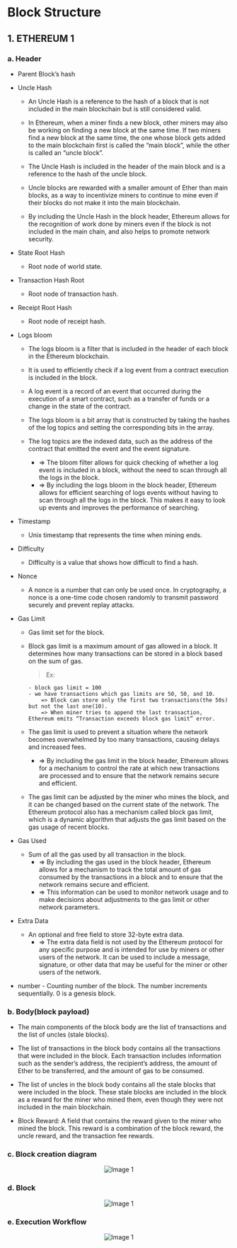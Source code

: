 # **Block Structure**

## **1. ETHEREUM 1**

### **a. Header**

- Parent Block’s hash
- Uncle Hash

  - An Uncle Hash is a reference to the hash of a block that is not included in the main blockchain but is still considered valid.
  - In Ethereum, when a miner finds a new block, other miners may also be working on finding a new block at the same time. If two miners find a new block at the same time, the one whose block gets added to the main blockchain first is called the “main block”, while the other is called an “uncle block”.

  - The Uncle Hash is included in the header of the main block and is a reference to the hash of the uncle block.
  - Uncle blocks are rewarded with a smaller amount of Ether than main blocks, as a way to incentivize miners to continue to mine even if their blocks do not make it into the main blockchain.
  - By including the Uncle Hash in the block header, Ethereum allows for the recognition of work done by miners even if the block is not included in the main chain, and also helps to promote network security.

- State Root Hash
  - Root node of world state.
- Transaction Hash Root
  - Root node of transaction hash.
- Receipt Root Hash
  - Root node of receipt hash.
- Logs bloom

  - The logs bloom is a filter that is included in the header of each block in the Ethereum blockchain.
  - It is used to efficiently check if a log event from a contract execution is included in the block.
  - A log event is a record of an event that occurred during the execution of a smart contract, such as a transfer of funds or a change in the state of the contract.

  - The logs bloom is a bit array that is constructed by taking the hashes of the log topics and setting the corresponding bits in the array.
  - The log topics are the indexed data, such as the address of the contract that emitted the event and the event signature.
    - => The bloom filter allows for quick checking of whether a log event is included in a block, without the need to scan through all the logs in the block.
    - => By including the logs bloom in the block header, Ethereum allows for efficient searching of logs events without having to scan through all the logs in the block. This makes it easy to look up events and improves the performance of searching.

- Timestamp
  - Unix timestamp that represents the time when mining ends.
- Difficulty
  - Difficulty is a value that shows how difficult to find a hash.
- Nonce
  - A nonce is a number that can only be used once. In cryptography, a nonce is a one-time code chosen randomly to transmit password securely and prevent replay attacks.
- Gas Limit

  - Gas limit set for the block.
  - Block gas limit is a maximum amount of gas allowed in a block. It determines how many transactions can be stored in a block based on the sum of gas.

    > Ex:

        - block gas limit = 100
        - we have transactions which gas limits are 50, 50, and 10.
        	=> Block can store only the first two transactions(the 50s) but not the last one(10).
        	=> When miner tries to append the last transaction, Ethereum emits “Transaction exceeds block gas limit” error.

  - The gas limit is used to prevent a situation where the network becomes overwhelmed by too many transactions, causing delays and increased fees.

    - => By including the gas limit in the block header, Ethereum allows for a mechanism to control the rate at which new transactions are processed and to ensure that the network remains secure and efficient.

  - The gas limit can be adjusted by the miner who mines the block, and it can be changed based on the current state of the network. The Ethereum protocol also has a mechanism called block gas limit, which is a dynamic algorithm that adjusts the gas limit based on the gas usage of recent blocks.

- Gas Used

  - Sum of all the gas used by all transaction in the block.
    - => By including the gas used in the block header, Ethereum allows for a mechanism to track the total amount of gas consumed by the transactions in a block and to ensure that the network remains secure and efficient.
    - => This information can be used to monitor network usage and to make decisions about adjustments to the gas limit or other network parameters.

- Extra Data

  - An optional and free field to store 32-byte extra data.
    - => The extra data field is not used by the Ethereum protocol for any specific purpose and is intended for use by miners or other users of the network. It can be used to include a message, signature, or other data that may be useful for the miner or other users of the network.

- number - Counting number of the block. The number increments sequentially. 0 is a genesis block.

### **b. Body(block payload)**

- The main components of the block body are the list of transactions and the list of uncles (stale blocks).

- The list of transactions in the block body contains all the transactions that were included in the block. Each transaction includes information such as the sender’s address, the recipient’s address, the amount of Ether to be transferred, and the amount of gas to be consumed.

- The list of uncles in the block body contains all the stale blocks that were included in the block. These stale blocks are included in the block as a reward for the miner who mined them, even though they were not included in the main blockchain.

- Block Reward: A field that contains the reward given to the miner who mined the block. This reward is a combination of the block reward, the uncle reward, and the transaction fee rewards.

### **c. Block creation diagram**

<div class="image-container" align="center">
<img src="img/eth-block-arch-1.jpeg" alt="Image 1"  >
</div>

### **d. Block**

<div class="image-container" align="center">
<img src="img/eth-block-arch-2.jpeg" alt="Image 1"  >
</div>

### **e. Execution Workflow**

<div class="image-container" align="center">
<img src="img/eth-block-arch-3-2003.png" alt="Image 1"  >
</div>
